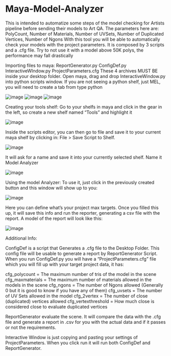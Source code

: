 # Maya-Model-Analyzer
This is intended to automatize some steps of the model checking for Artists pipeline before sending their models to Art QA.
The parameters here are: PolyCount, Number of Materials, Number of UVSets, Number of Duplicated Vertices, Number of Ngons
With this tool you will be able to automatically check your models with the project parameters. It is composed by 3 scripts and a .cfg file. 
Try to not use it with a model above 50K polys, the performance may fall drastically

Importing files to maya:
ReportGenerator.py ConfigDef.py InteractiveWIndow.py ProjectParameters.cfg 
These 4 archives MUST BE inside your desktop folder.
Open maya, drag and drop InteractiveWindow.py into python scripts window. If you are not seeing a python shelf, just MEL, you will need to create a tab from type python

![image](https://github.com/user-attachments/assets/d24465cb-2306-4646-bc4d-52dcc897f223)
![image](https://github.com/user-attachments/assets/ce06ae82-7b00-4650-94de-3def1d19bf4c)
![image](https://github.com/user-attachments/assets/3dfbc16a-1e6b-4dae-9adc-59f3d16b9cb2)

Creating your tools shelf:
Go to your shelfs in maya and click in the gear in the left, so create a new shelf named “Tools” and highlight it

![image](https://github.com/user-attachments/assets/b96f91d7-ce30-400a-af39-794828d2cae0)

Inside the scripts editor, you can then go to file and save it to your current maya shelf by clicking in: File > Save Script to Shelf.

![image](https://github.com/user-attachments/assets/a6ae7650-53ff-4d7b-ae2f-d6213556fe58)

It will ask for a name and save it into your currently selected shelf. Name it Model Analyzer

![image](https://github.com/user-attachments/assets/deef2394-6cca-4359-a5c2-240af14ed89e)


Using the model Analyzer:
To use it, just click in the previously created button and this window will show up to you:

![image](https://github.com/user-attachments/assets/7fb1b60e-6956-42d3-b347-c082982786d0)

Here you can define what’s your project max targets. Once you filled this up, it will save this info and run the reporter, generating a csv file with the report. A model of the report will look like this:

 ![image](https://github.com/user-attachments/assets/7938fa4f-4b0c-4f26-8f9e-197acb75d2d0)

Additional Info:

ConfigDef is a script that Generates a .cfg file to the Desktop Folder. This config file will be usable to generate a report by ReportGenerator Script.
When you run ConfigDef.py you will have a “ProjectParameters.cfg” file which you will fill up with your target project data, it has: 

cfg_polycount = The maximum number of tris of the model in the scene
cfg_maxmaterials = The maximum number of materials allowed in the models in the scene
cfg_ngons = The number of Ngons allowed (Generally 0 but it is good to know if you have any of them)
cfg_uvsets = The number of UV Sets allowed in the model
cfg_2vertex = The number of close (duplicated) vertices allowed
cfg_vertexthreshold = How much close is considered close to evaluate duplicated vertices

ReportGenerator evaluate the scene. It will compare the data with the .cfg file and generate a report in .csv for you with the actual data and if it passes or not the requirements.

Interactive Window is just copying and pasting your settings of ProjectParameters. When you click run it will run both ConfigDef and ReportGenerator.
 
